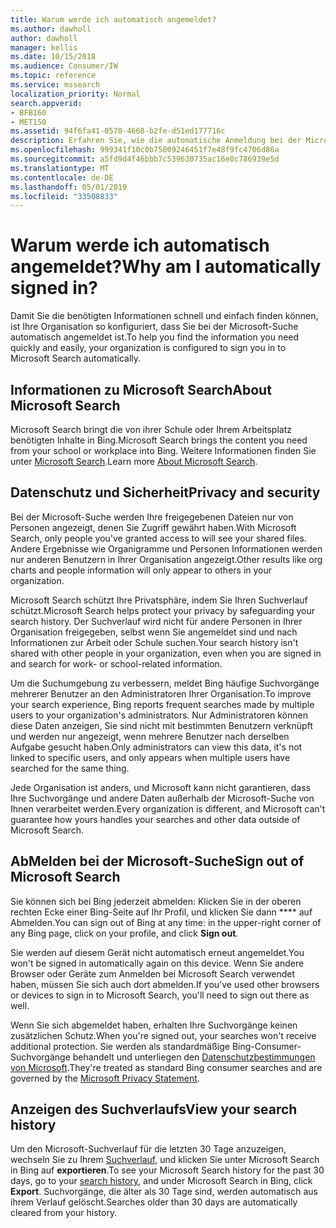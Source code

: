 ```yaml
---
title: Warum werde ich automatisch angemeldet?
ms.author: dawholl
author: dawholl
manager: kellis
ms.date: 10/15/2018
ms.audience: Consumer/IW
ms.topic: reference
ms.service: mssearch
localization_priority: Normal
search.appverid:
- BFB160
- MET150
ms.assetid: 94f6fa41-0570-4668-b2fe-d51ed177716c
description: Erfahren Sie, wie die automatische Anmeldung bei der Microsoft-Suche Ihnen helfen kann, Arbeitsergebnisse schnell und problemlos zu finden.
ms.openlocfilehash: 999341f10c0b75009246451f7e48f9fc4706d86a
ms.sourcegitcommit: a5fd9d4f46bbb7c539630735ac16e0c786939e5d
ms.translationtype: MT
ms.contentlocale: de-DE
ms.lasthandoff: 05/01/2019
ms.locfileid: "33508833"
---
```

# <a name="why-am-i-automatically-signed-in"></a><span data-ttu-id="4f7a1-103">Warum werde ich automatisch angemeldet?</span><span class="sxs-lookup"><span data-stu-id="4f7a1-103">Why am I automatically signed in?</span></span>

<span data-ttu-id="4f7a1-104">Damit Sie die benötigten Informationen schnell und einfach finden können, ist Ihre Organisation so konfiguriert, dass Sie bei der Microsoft-Suche automatisch angemeldet ist.</span><span class="sxs-lookup"><span data-stu-id="4f7a1-104">To help you find the information you need quickly and easily, your organization is configured to sign you in to Microsoft Search automatically.</span></span>
  
## <a name="about-microsoft-search"></a><span data-ttu-id="4f7a1-105">Informationen zu Microsoft Search</span><span class="sxs-lookup"><span data-stu-id="4f7a1-105">About Microsoft Search</span></span>

<span data-ttu-id="4f7a1-106">Microsoft Search bringt die von ihrer Schule oder Ihrem Arbeitsplatz benötigten Inhalte in Bing.</span><span class="sxs-lookup"><span data-stu-id="4f7a1-106">Microsoft Search brings the content you need from your school or workplace into Bing.</span></span> <span data-ttu-id="4f7a1-107">Weitere Informationen finden Sie unter [Microsoft Search](about-microsoft-search.md).</span><span class="sxs-lookup"><span data-stu-id="4f7a1-107">Learn more [About Microsoft Search](about-microsoft-search.md).</span></span>
  
## <a name="privacy-and-security"></a><span data-ttu-id="4f7a1-108">Datenschutz und Sicherheit</span><span class="sxs-lookup"><span data-stu-id="4f7a1-108">Privacy and security</span></span>

<span data-ttu-id="4f7a1-109">Bei der Microsoft-Suche werden Ihre freigegebenen Dateien nur von Personen angezeigt, denen Sie Zugriff gewährt haben.</span><span class="sxs-lookup"><span data-stu-id="4f7a1-109">With Microsoft Search, only people you've granted access to will see your shared files.</span></span> <span data-ttu-id="4f7a1-110">Andere Ergebnisse wie Organigramme und Personen Informationen werden nur anderen Benutzern in Ihrer Organisation angezeigt.</span><span class="sxs-lookup"><span data-stu-id="4f7a1-110">Other results like org charts and people information will only appear to others in your organization.</span></span>
  
<span data-ttu-id="4f7a1-111">Microsoft Search schützt Ihre Privatsphäre, indem Sie Ihren Suchverlauf schützt.</span><span class="sxs-lookup"><span data-stu-id="4f7a1-111">Microsoft Search helps protect your privacy by safeguarding your search history.</span></span> <span data-ttu-id="4f7a1-112">Der Suchverlauf wird nicht für andere Personen in Ihrer Organisation freigegeben, selbst wenn Sie angemeldet sind und nach Informationen zur Arbeit oder Schule suchen.</span><span class="sxs-lookup"><span data-stu-id="4f7a1-112">Your search history isn't shared with other people in your organization, even when you are signed in and search for work- or school-related information.</span></span>
  
<span data-ttu-id="4f7a1-113">Um die Suchumgebung zu verbessern, meldet Bing häufige Suchvorgänge mehrerer Benutzer an den Administratoren Ihrer Organisation.</span><span class="sxs-lookup"><span data-stu-id="4f7a1-113">To improve your search experience, Bing reports frequent searches made by multiple users to your organization's administrators.</span></span> <span data-ttu-id="4f7a1-114">Nur Administratoren können diese Daten anzeigen, Sie sind nicht mit bestimmten Benutzern verknüpft und werden nur angezeigt, wenn mehrere Benutzer nach derselben Aufgabe gesucht haben.</span><span class="sxs-lookup"><span data-stu-id="4f7a1-114">Only administrators can view this data, it's not linked to specific users, and only appears when multiple users have searched for the same thing.</span></span>
  
<span data-ttu-id="4f7a1-115">Jede Organisation ist anders, und Microsoft kann nicht garantieren, dass Ihre Suchvorgänge und andere Daten außerhalb der Microsoft-Suche von Ihnen verarbeitet werden.</span><span class="sxs-lookup"><span data-stu-id="4f7a1-115">Every organization is different, and Microsoft can't guarantee how yours handles your searches and other data outside of Microsoft Search.</span></span>
  
## <a name="sign-out-of-microsoft-search"></a><span data-ttu-id="4f7a1-116">AbMelden bei der Microsoft-Suche</span><span class="sxs-lookup"><span data-stu-id="4f7a1-116">Sign out of Microsoft Search</span></span>

<span data-ttu-id="4f7a1-117">Sie können sich bei Bing jederzeit abmelden: Klicken Sie in der oberen rechten Ecke einer Bing-Seite auf Ihr Profil, und klicken Sie dann \*\*\*\* auf Abmelden.</span><span class="sxs-lookup"><span data-stu-id="4f7a1-117">You can sign out of Bing at any time: in the upper-right corner of any Bing page, click on your profile, and click **Sign out**.</span></span>
  
<span data-ttu-id="4f7a1-118">Sie werden auf diesem Gerät nicht automatisch erneut angemeldet.</span><span class="sxs-lookup"><span data-stu-id="4f7a1-118">You won't be signed in automatically again on this device.</span></span> <span data-ttu-id="4f7a1-119">Wenn Sie andere Browser oder Geräte zum Anmelden bei Microsoft Search verwendet haben, müssen Sie sich auch dort abmelden.</span><span class="sxs-lookup"><span data-stu-id="4f7a1-119">If you've used other browsers or devices to sign in to Microsoft Search, you'll need to sign out there as well.</span></span> 
  
<span data-ttu-id="4f7a1-120">Wenn Sie sich abgemeldet haben, erhalten Ihre Suchvorgänge keinen zusätzlichen Schutz.</span><span class="sxs-lookup"><span data-stu-id="4f7a1-120">When you're signed out, your searches won't receive additional protection.</span></span> <span data-ttu-id="4f7a1-121">Sie werden als standardmäßige Bing-Consumer-Suchvorgänge behandelt und unterliegen den [Datenschutzbestimmungen von Microsoft](https://privacy.microsoft.com/en-us/privacystatement).</span><span class="sxs-lookup"><span data-stu-id="4f7a1-121">They're treated as standard Bing consumer searches and are governed by the [Microsoft Privacy Statement](https://privacy.microsoft.com/en-us/privacystatement).</span></span>
  
## <a name="view-your-search-history"></a><span data-ttu-id="4f7a1-122">Anzeigen des Suchverlaufs</span><span class="sxs-lookup"><span data-stu-id="4f7a1-122">View your search history</span></span>

<span data-ttu-id="4f7a1-123">Um den Microsoft-Suchverlauf für die letzten 30 Tage anzuzeigen, wechseln Sie zu Ihrem [Suchverlauf](https://ssl.bing.com/profile/history), und klicken Sie unter Microsoft Search in Bing auf **exportieren**.</span><span class="sxs-lookup"><span data-stu-id="4f7a1-123">To see your Microsoft Search history for the past 30 days, go to your [search history](https://ssl.bing.com/profile/history), and under Microsoft Search in Bing, click **Export**.</span></span> <span data-ttu-id="4f7a1-124">Suchvorgänge, die älter als 30 Tage sind, werden automatisch aus ihrem Verlauf gelöscht.</span><span class="sxs-lookup"><span data-stu-id="4f7a1-124">Searches older than 30 days are automatically cleared from your history.</span></span>

  

